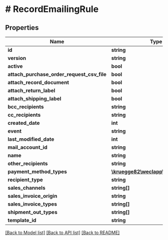 # # RecordEmailingRule

## Properties

Name | Type | Description | Notes
------------ | ------------- | ------------- | -------------
**id** | **string** |  | [optional]
**version** | **string** |  | [optional]
**active** | **bool** |  | [optional]
**attach_purchase_order_request_csv_file** | **bool** |  | [optional]
**attach_record_document** | **bool** |  | [optional]
**attach_return_label** | **bool** |  | [optional]
**attach_shipping_label** | **bool** |  | [optional]
**bcc_recipients** | **string** |  | [optional]
**cc_recipients** | **string** |  | [optional]
**created_date** | **int** |  | [optional]
**event** | **string** |  |
**last_modified_date** | **int** |  | [optional]
**mail_account_id** | **string** |  | [optional]
**name** | **string** |  | [optional]
**other_recipients** | **string** |  | [optional]
**payment_method_types** | [**\kruegge82\weclapp\Model\OnlyId[]**](OnlyId.md) |  | [optional]
**recipient_type** | **string** |  |
**sales_channels** | **string[]** |  | [optional]
**sales_invoice_origin** | **string** |  | [optional]
**sales_invoice_types** | **string[]** |  | [optional]
**shipment_out_types** | **string[]** |  | [optional]
**template_id** | **string** |  |

[[Back to Model list]](../../README.md#models) [[Back to API list]](../../README.md#endpoints) [[Back to README]](../../README.md)
